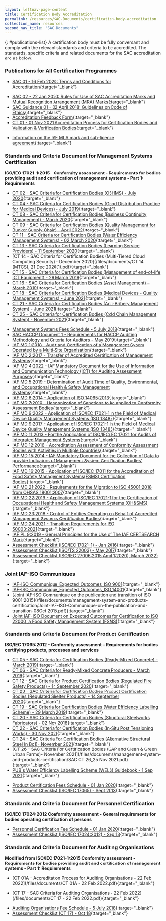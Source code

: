 ```yaml
---
layout: leftnav-page-content
title: Certification Body Accreditation
permalink: /resources/SAC-Documents/certification-body-accreditation
collection_name: resources
second_nav_title: "SAC-Documents"
---
```


{: #publications-list}
A certification body must be fully conversant and comply with the relevant standards and criteria to be accredited. The standards, specific criteria and related documents for the SAC accreditation are as below:

### Publications for All Certification Programmes

<!-- NOTE: changes to Management Systems Fees Schedule Fees Schedule must also be updated in 'Services -> Apply for Accreditation' -->
* [SAC 01 - 16 Feb 2020: Terms and Conditions for Accreditation](/files/documents/laboratory-accreditation/SAC-01-16Feb2020.pdf){:target="_blank"}
<!-- NOTE: changes to SAC 02 must also be updated in 'Resources -> How to use SAC / ILAC / IAF Marks' -->
* [SAC 02 - 22 Jan 2020: Rules for Use of SAC Accreditation Marks and Mutual Recognition Arrangement (MRA) Marks](/files/documents/laboratory-accreditation/SAC-02-22-Jan-20.pdf){:target="_blank"}
* [SAC Guidance 01 - 02 April 2018: Guidelines on Code of Ethics](/files/documents/SAC-Guidance-01-Guidelines-on-Code-of-Ethics-(02-April-2018).pdf){:target="_blank"}
* [Accreditation Feedback Form](/files/documents/SACFM10-AC-feedback-form-15-Jul-19.doc){:target="_blank"}
* [CT 01 - 01 Nov 2021 Accreditation Process for Certification Bodies and Validation & Verification Bodies](/files/documents/CT-01-01-Nov-2021.pdf){:target="_blank"}
<!-- NOTE: changes to 'Information on the IAF MLA mark' must also be updated in 'Resources -> How to use SAC / ILAC / IAF Marks' -->
* [Information on the IAF MLA mark and sub-licence agreement](/files/documents/management-system-and-products-certification/IAF-ML2-(2016-Issue-3).pdf){:target="_blank"}

### Standards and Criteria Document for Management Systems Certification
**ISO/IEC 17021-1:2015 - Conformity assessment - Requirements for bodies providing audit and certification of management systems - Part 1: Requirements**

* [CT 02 - SAC Criteria for Certification Bodies (OSHMS) - July 2020](/files/documents/management-system-and-products-certification/CT-02-15-Jul-2020-SAC-Criteria-for-OHSMS.pdf){:target="_blank"}
* [CT 04 - SAC Criteria for Certification Bodies (Good Distribution Practice for Medical Devices) - July 2019](/files/documents/management-system-and-products-certification/CT-04-(17-July-2019).pdf){:target="_blank"}
* [CT 08 - SAC Criteria for Certification Bodies (Business Continuity Management) - March 2020](/files/documents/management-system-and-products-certification/CT-08-02-March-2020-(BCM).pdf){:target="_blank"}
* [CT 09 - SAC Criteria for Certification Bodies (Quality Management for Bunker Supply Chain) - April 2022](/files/documents/CT-09-07April2022.pdf){:target="_blank"}
* [CT 11 - SAC Criteria for Certification Bodies (Water Efficiency Management Systems) - 02 March 2020](/files/documents/management-system-and-products-certification/CT-11-02-March-2020-(WEMS).pdf){:target="_blank"}
* [CT 13 - SAC Criteria for Certification Bodies (Learning Service Providers)  - 11 September  2020](/files/documents/management-system-and-products-certification/CT-13-11-September-2020.pdf){:target="_blank"}
* [CT 14 - SAC Criteria for Certification Bodies (Multi-Tiered Cloud Computing Security) - December 2020](/files/documents/CT 14 (MTCS), 21 Dec 2020(1).pdf){:target="_blank"}
* [CT 15 - SAC Criteria for Certification Bodies (Management of end-of-life ICT Equipment) - 29 March 2019](/files/documents/management-system-and-products-certification/CT-15-(29-March-2019).pdf){:target="_blank"}
* [CT 16 - SAC Criteria for Certification Bodies (Asset Management) – March 2019](/files/documents/management-system-and-products-certification/CT-16-(29-March-2019).pdf){:target="_blank"}
* [CT 18 - SAC Criteria for Certification Bodies (Medical Devices - Quality Management Systems) - June 2021](/files/documents/CT-18-01-June-2021.pdf){:target="_blank"} 
* [CT 21 - SAC Criteria for Certification Bodies (Anti-Bribery Management System) - June 2021](/files/documents/CT-21-01-June-2021.pdf){:target="_blank"}
* [CT 25 - SAC Criteria for Certification Bodies (Cold Chain Management System) - November 2021](/files/documents/CT-25-16-Nov-2021.pdf){:target="_blank"} 
<!-- NOTE: changes to Management Systems Fees Schedule Fees Schedule must also be updated in 'Services -> Apply for Accreditation'-->
* [Management Systems Fees Schedule - 5 July 2018](/files/documents/management-system-and-products-certification/MS-Fees-Schedule-(MSDOC04)-5-July-2018.pdf){:target="_blank"}
* [SAC HACCP Document 1 - Requirements for HACCP Auditing Methodology and Criteria for Auditors - May 2019](/files/documents/management-system-and-products-certification/SAC-HACCP-Doc-1_28-May-2019.pdf){:target="_blank"}
* [IAF MD 1:2018 - Audit and Certification of a Management Sysem Operated by a Multi-Site Organisation](/files/documents/management-system-and-products-certification/MD-1-Issue-2-Jan-2018-Pub-29-01-2018.pdf){:target="_blank"}
* [IAF MD 2:2017 - Transfer of Accredited Certification of Management Systems](/files/documents/management-system-and-products-certification/IAF-MD2-2017.pdf){:target="_blank"}
* [IAF MD 4:2022 - IAF Mandatory Document for the Use of Information and Communication Technology (ICT) for Auditing Assessment Purposes](/files/documents/management-system-and-products-certification/IAF_MD4_Issue_2_Version_3_010220221.pdf){:target="_blank"}
* [IAF MD 5:2019 - Determination of Audit Time of Quality, Environmental, and Occupational Health & Safety Management Systems](/files/documents/IAF-MD5-Issue-4-Version-2-11112019.pdf){:target="_blank"}
* [IAF MD 6:2014 - Application of ISO 14065:2013](/files/documents/management-system-and-products-certification/IAF-MD6-2014-Issue-2-Publication-23-03-2014.pdf){:target="_blank"}
* [IAF MD 7:2010 - Harmonization of Sanctions to be applied to Conformity Assessment Bodies](/files/documents/management-system-and-products-certification/IAF-MD7-2010.pdf){:target="_blank"}
* [IAF MD 9:2022 - Application of ISO/IEC 17021-1 in the Field of Medical Device Quality Management Systems (ISO 13485)](/files/documents/management-system-and-products-certification/IAF_MD9_Issue_4_01022022.pdf){:target="_blank"}
* [IAF MD 9:2017 - Application of ISO/IEC 17021-1 in the Field of Medical Device Quality Management Systems (ISO 13485)](/files/documents/management-system-and-products-certification/IAF-MD9-(2017).pdf){:target="_blank"}
* [IAF MD 11:2013 - For the Application of ISO/IEC/IEC 17021 for Audits of Integrated Management Systems](/files/documents/management-system-and-products-certification/IAF-MD-11-v3.pdf){:target="_blank"}
* [IAF MD 12:2016 - Accreditation Assessment of Conformity Assessment Bodies with Activities in Multiple Countries](/files/documents/management-system-and-products-certification/IAF-MD-12.pdf){:target="_blank"}
* [IAF MD 15:2014 - IAF Mandatory Document for the Collection of Data to provide Indicators of Management System Certification Bodies' Performance](/files/documents/management-system-and-products-certification/IAF-MD-15.pdf){:target="_blank"}
* [IAF MD 16:2015 - Application of ISO/IEC 17011 for the Accreditation of Food Safety Management Systems(FSMS) Certification Bodies](/files/documents/management-system-and-products-certification/IAF-MD-16.pdf){:target="_blank"}
* [IAF MD 21:2022 - Requirements for the Migration to ISO 45001:2018 from OHSAS 18001:2007](/files/documents/management-system-and-products-certification/IAF_MD21_Migration_to_ISO_45001_2018_Pub_Version_3_01022022.pdf){:target="_blank"}
* [IAF MD 22:2019 -  Application of ISO/IEC 17021-1 for the Certification of Occupational Health and Safety Management Systems (OH&SMS)](/files/documents/management-system-and-products-certification/IAF-MD22-Issue-2-07052019.pdf){:target="_blank"}
* [IAF MD 23:2018 - Control of Entities Operating on Behalf of Accredited Management Systems Certification Bodies](/files/documents/management-system-and-products-certification/IAF-MD23-Control-of-Entities-08052018.pdf){:target="_blank"}
* [IAF MD 24:2021 - Transition Requirements for ISO 50003:2021](/files/documents/IAF-MD-2-Issue-1.pdf){:target="_blank"}
* [IAF PL 9:2019 - General Principles for the Use of The IAF CERTSEARCH Mark](/files/documents/IAF-PL9-Issue-1-14112019.pdf){:target="_blank"}
* [Assessment Checklist (ISO/IEC 17021-1) - Jan 2016](/files/documents/management-system-and-products-certification/17021-1-checklist-Jan-16.doc){:target="_blank"}
* [Assessment Checklist (ISO/TS 22003) - May 2017](/files/documents/management-system-and-products-certification/MPFM25C-FSMS-checklist-(May-17).doc){:target="_blank"}
* [Assessment Checklist (ISO/IEC 27006:2015 Amd 1:2020), March 2022)](/files/documents/CTFM02-ISMS-Assessment-Checklist-ISOIEC27006-Amd1-24Mar22.doc){:target="_blank"}


### Joint IAF-ISO Communiques 
* [IAF-ISO_Communique_Expected_Outcomes_ISO_9001](/files/documents/management-system-and-products-certification/IAF-ISO_Communique_Expected_Outcomes_ISO_9001.pdf){:target="_blank"}
* [IAF-ISO_Communique_Expected_Outcomes_ISO_14001](/files/documents/management-system-and-products-certification/IAF-ISO_Communique_Expected_Outcomes_ISO_14001.pdf){:target="_blank"}
* [Joint IAF-ISO Communique on the publication and transition of ISO 9001:2015](/files/documents/management-system-and-products-certification/Joint-IAF-ISO-Communique-on-the-publication-and-transition-08Oct 2015.pdf){:target="_blank"}
* [Joint IAF-ISO Document on Expected Outcomes for Certification to ISO 22000, a Food Safety Management System (FSMS)](/files/documents/Expected-Outcomes-for-Certification-to-ISO-22000.pdf){:target="_blank"}



### Standards and Criteria Document for Product Certification
**ISO/IEC 17065:2012 - Conformity assessment – Requirements for bodies certifying products, processes and services**

* [CT 05 - SAC Criteria for Certification Bodies (Ready-Mixed Concrete) - March 2019](/files/documents/management-system-and-products-certification/CT-05-(29-March-2019).pdf){:target="_blank"}
* [CT 06 - SAC Criteria for Ready-Mixed Concrete Producers - March 2019](/files/documents/management-system-and-products-certification/CT-06-(29-March-2019).pdf){:target="_blank"}
* [CT 12 - SAC Criteria for Product Certification Bodies (Regulated Fire Safety Products) - 14 September 2020](/files/documents/management-system-and-products-certification/CT-12-14-September-2020.pdf){:target="_blank"}
* [CT 23 - SAC Criteria for Certification Bodies Product Certification Bodies (Regulated Shelter Products) - 14 September 2020](/files/documents/management-system-and-products-certification/CT-23-14-September-2020.pdf){:target="_blank"}
* [CT 19 - SAC Criteria for Certification Bodies (Water Efficiency Labelling Scheme) - 29 March 2019](/files/documents/management-system-and-products-certification/CT-19-(29-March-2019).pdf){:target="_blank"}
* [CT 20 - SAC Criteria for Certification Bodies (Structural Steelworks Fabricators) - 02 Nov 2018](/files/documents/management-system-and-products-certification/CT-20-(2-Nov-18).pdf){:target="_blank"}
* [CT 22 - SAC Criteria for Certification Bodies (In-Situ Post Tensioning Works) - 30 Nov 2021](/files/documents/management-system-and-products-certification/CT-22-30Nov2021-In-Situ-Post-Tensioning-Works.pdf){:target="_blank"} 
* [CT 24 - SAC Criteria For Certification Bodies (Alternative Structural Steel In Bc1)- November 2021](/files/documents/management-system-and-products-certification/CT-24-30-Nov-2021.pdf){:target="_blank"}
* [CT 26 - SAC Criteria For Certification Bodies (GAP and Clean & Green Urban Farms)- November 2021](/files/documents/management-system-and-products-certification/SAC CT 26_25 Nov 2021.pdf){:target="_blank"}
* [PUB's Water Efficiency Labelling Scheme (WELS) Guidebook - 1 Sep 2021](/files/documents/WELS-Guidebook-1-Sep-2021.pdf){:target="_blank"}
<!-- NOTE: changes to Product Certification Fees Schedule must also be updated in 'Services -> Apply for Accreditation' -->
* [Product Certification Fees Schedule - 01 Jan 2020](/files/documents/management-system-and-products-certification/Pdt-Fees-Schedule-(PDOC04)-1-Jan-2020.pdf){:target="_blank"}
* [Assessment Checklist (ISO/IEC 17065) - Sept 2013](/files/documents/management-system-and-products-certification/17065-checklist-Sep-13.docx){:target="_blank"}

### Standards and Criteria Document for Personnel Certification
**ISO/IEC 17024:2012 Conformity assessment - General requirements for bodies operating certification of persons**

<!-- NOTE: changes to Personnel Certification Fee Schedule must also be updated in 'Services -> Apply for Accreditation' -->
* [Personnel Certification Fee Schedule - 01 Jan 2020](/files/documents/management-system-and-products-certification/PC-Fees-Schedule-(PCDOC04)-1-Jan-2020.pdf){:target="_blank"}
* [Assessment Checklist (ISO/IEC 17024:2012) - Sep 13](/files/documents/management-system-and-products-certification/17024-checklist-Sep-13.docx){:target="_blank"}

### Standards and Criteria Document for Auditing Organisations
**Modified from ISO/IEC 17021-1:2015 Conformity assessment - Requirements for bodies providing audit and certification of management systems - Part 1: Requirements**

<!-- NOTE: changes to CT 01A document links must also be updated in 'Services -> Auditing Organisations (Accreditation Services)' -->
* [CT 01A - Accreditation Process for Auditing Organisations - 22 Feb 2022](/files/documents/CT 01A - 22 Feb 2022.pdf){:target="_blank"}
<!-- NOTE: changes to CT 17 document links must also be updated in 'Services -> Auditing Organisations (Accreditation Services)' -->
* [CT 17 - SAC Criteria for Auditing Organisations - 22 Feb 2022](/files/documents/CT 17 - 22 Feb 2022.pdf){:target="_blank"} 
<!-- NOTE: changes to Auditing Organisations Fee Schedule must also be updated in 'Services -> Apply for Accreditation' -->
* [Auditing Organisations Fee Schedule - 5 July 2018](/files/documents/management-system-and-products-certification/AO-Fees-Schedule-(AODOC04)-5-July-2018.pdf){:target="_blank"}
* [Assessment Checklist (CT 17) - Oct 18](/files/documents/management-system-and-products-certification/Assessment-Checklist-(CT-17)-01-October-2018.docx){:target="_blank"}



